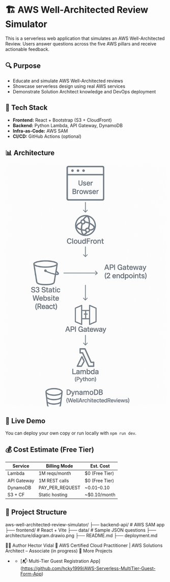 # 🏗️ AWS Well-Architected Review Simulator

This is a serverless web application that simulates an AWS Well-Architected Review. Users answer questions across the five AWS pillars and receive actionable feedback.

## 🔍 Purpose

- Educate and simulate AWS Well-Architected reviews
- Showcase serverless design using real AWS services
- Demonstrate Solution Architect knowledge and DevOps deployment

## 🧰 Tech Stack

- **Frontend:** React + Bootstrap (S3 + CloudFront)
- **Backend:** Python Lambda, API Gateway, DynamoDB
- **Infra-as-Code:** AWS SAM
- **CI/CD:** GitHub Actions (optional)

## 📊 Architecture

![Architecture Diagram](architecture/AWS-WA-review_sim-diag.png)

## 🚀 Live Demo

You can deploy your own copy or run locally with `npm run dev`.

## 💰 Cost Estimate (Free Tier)

| Service      | Billing Mode        | Est. Cost     |
|--------------|---------------------|---------------|
| Lambda       | 1M reqs/month       | $0 (Free Tier)|
| API Gateway  | 1M REST calls       | $0 (Free Tier)|
| DynamoDB     | PAY_PER_REQUEST     | ~$0.01–$0.10  |
| S3 + CF      | Static hosting      | ~$0.10/month  |

## 📁 Project Structure

aws-well-architected-review-simulator/
├── backend-api/ # AWS SAM app
├── frontend/ # React + Vite
├── data/ # Sample JSON questions
├── architecture/diagram.drawio.png
├── README.md
├── deployment.md


👨‍💻 Author
Hector Vidal
🎯 AWS Certified Cloud Practitioner | AWS Solutions Architect – Associate (in progress)
🧳 More Projects
- - [📬 Multi-Tier Guest Registration App]  (https://github.com/hcky1999/AWS-Serverless-MultiTier-Guest-Form-App)
